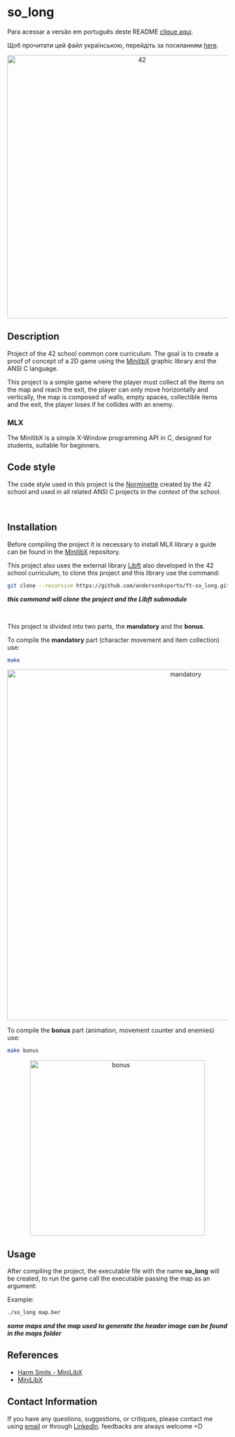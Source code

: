 # so_long


Para acessar a versão em português deste README [clique aqui](https://github.com/andersonhsporto/ft-so_long/blob/main/README-pt-br.md).

Щоб прочитати цей файл українською, перейдіть за посиланням [here](https://github.com/andersonhsporto/ft-so_long/blob/main/README-uk.md).

<p align="center">
<img src="https://github.com/andersonhsporto/ft-so_long/blob/main/img/42.png" width="600px" alt="42"/><br>
</p>


## Description

Project of the 42 school common core curriculum. The goal is to create a proof of concept of a 2D game using the [MinilibX](https://github.com/42Paris/minilibx-linux) graphic library and the ANSI C language.

This project is a simple game where the player must collect all the items on the map and reach the exit, the player can only move horizontally and vertically, the map is composed of walls, empty spaces, collectible items and the exit, the player loses if he collides with an enemy.

### MLX

The MinilibX is a simple X-Window programming API in C, designed for students, suitable for beginners.

## Code style

The code style used in this project is the [Norminette](https://github.com/42School/norminette) 
created by the 42 school and used in all related ANSI C projects in the context of the school.


<br>


## Installation

Before compiling the project it is necessary to install MLX library a guide can be found
in the [MinilibX](https://github.com/42Paris/minilibx-linux) repository.


This project also uses the external library [Libft](https://github.com/andersonhsporto/ft-libft) 
also developed in the 42 school curriculum, to clone this project and this library use the command:

```sh
git clone --recursive https://github.com/andersonhsporto/ft-so_long.git
```

**<em> this command will clone the project and the Libft submodule </em>**


</br>

This project is divided into two parts, the **mandatory** and the **bonus**.


To compile the **mandatory** part (character movement and item collection) use:
```sh
make
```

<p align="center">
<img src="https://github.com/andersonhsporto/ft-so_long/blob/main/img/Peek%2003-11-2021%2000-16.gif" width="800px" alt="mandatory"/><br>
</p>

To compile the **bonus** part (animation, movement counter and enemies) use:

```sh
make bonus
```
<p align="center">
<img src="https://github.com/andersonhsporto/ft-so_long/blob/main/img/Peek%2003-11-2021%2000-23.gif" width="400px" alt="bonus"/><br>
</p>

## Usage

After compiling the project, the executable file with the name **so_long** will be created, to run the game call the executable passing the map as an argument:

Example:

```sh
./so_long map.ber
```
**<em> some maps and the map used to generate the header image can be found in the maps folder </em>**


## References

* [Harm Smits - MiniLibX](https://harm-smits.github.io/42docs/libs/minilibx)
* [MiniLibX](https://github.com/42Paris/minilibx-linux)


## Contact Information

If you have any questions, suggestions, or critiques, please contact me using [email](mailto:anderson.higo2@gmail.com)
or through [LinkedIn](https://www.linkedin.com/in/andersonhsporto/). feedbacks are always welcome =D
